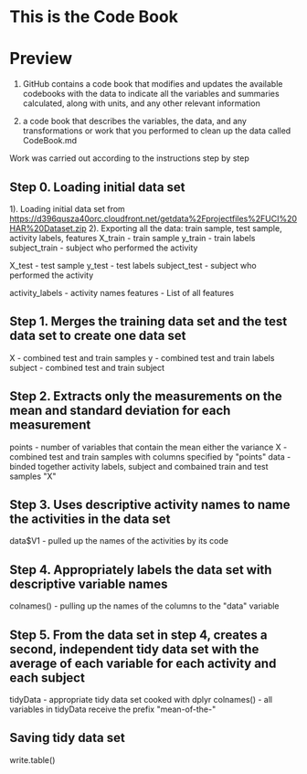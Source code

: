 # This is the Code Book
# Preview
1. GitHub contains a code book that modifies and updates the available codebooks with the data to indicate all the variables and summaries calculated, along with units, and any other relevant information

2. a code book that describes the variables, the data, and any transformations or work that you performed to clean up the data called CodeBook.md

Work was carried out according to the instructions step by step

## Step 0. Loading initial data set 
1). Loading initial data set from https://d396qusza40orc.cloudfront.net/getdata%2Fprojectfiles%2FUCI%20HAR%20Dataset.zip
2). Exporting all the data: train sample, test sample, activity labels, features
X_train - train sample
y_train - train labels 
subject_train - subject who performed the activity

X_test - test sample
y_test - test labels 
subject_test - subject who performed the activity

activity_labels - activity names
features - List of all features


## Step 1. Merges the training data set and the test data set to create one data set
X - combined test and train samples
y - combined test and train labels
subject - combined test and train subject

## Step 2. Extracts only the measurements on the mean and standard deviation for each measurement
points - number of variables that contain the mean either the variance
X - combined test and train samples with columns specified by "points"
data - binded together activity labels, subject and combained train and test samples "X"

## Step 3. Uses descriptive activity names to name the activities in the data set
data$V1 - pulled up the names of the activities by its code

## Step 4. Appropriately labels the data set with descriptive variable names
colnames() - pulling up the names of the columns to the "data" variable

## Step 5. From the data set in step 4, creates a second, independent tidy data set with the average of each variable for each activity and each subject

tidyData - appropriate tidy data set cooked with dplyr
colnames() - all variables in tidyData receive the prefix "mean-of-the-"

## Saving tidy data set
write.table()
